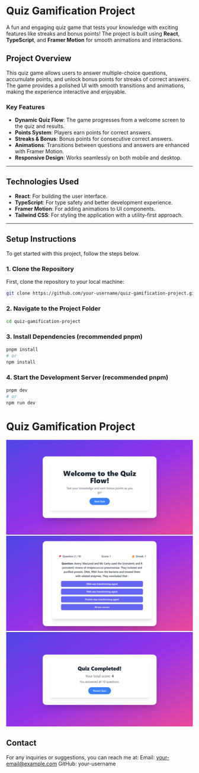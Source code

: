 # **Quiz Gamification Project**

A fun and engaging quiz game that tests your knowledge with exciting features like streaks and bonus points! The project is built using **React**, **TypeScript**, and **Framer Motion** for smooth animations and interactions.

## **Project Overview**

This quiz game allows users to answer multiple-choice questions, accumulate points, and unlock bonus points for streaks of correct answers. The game provides a polished UI with smooth transitions and animations, making the experience interactive and enjoyable.

### **Key Features**
- **Dynamic Quiz Flow**: The game progresses from a welcome screen to the quiz and results.
- **Points System**: Players earn points for correct answers.
- **Streaks & Bonus**: Bonus points for consecutive correct answers.
- **Animations**: Transitions between questions and answers are enhanced with Framer Motion.
- **Responsive Design**: Works seamlessly on both mobile and desktop.

---

## **Technologies Used**
- **React**: For building the user interface.
- **TypeScript**: For type safety and better development experience.
- **Framer Motion**: For adding animations to UI components.
- **Tailwind CSS**: For styling the application with a utility-first approach.

---

## **Setup Instructions**

To get started with this project, follow the steps below.

### **1. Clone the Repository**

First, clone the repository to your local machine:

```bash
git clone https://github.com/your-username/quiz-gamification-project.git
```

### **2. Navigate to the Project Folder**

```bash
cd quiz-gamification-project
```
### **3. Install Dependencies (recommended pnpm)**

```bash
pnpm install 
# or
npm install

```

### **4. Start the Development Server (recommended pnpm)**

```bash
pnpm dev
# or
npm run dev
```

# Quiz Gamification Project

![Quiz App UI](./src/assets/Screenshot%202025-02-07%20140350.png)
![Quiz App UI](./src/assets/Screenshot%202025-02-07%20140404.png)
![Quiz App UI](./src/assets/Screenshot%202025-02-07%20140417.png)


## **Contact**

For any inquiries or suggestions, you can reach me at:
Email: your-email@example.com
GitHub: your-username




